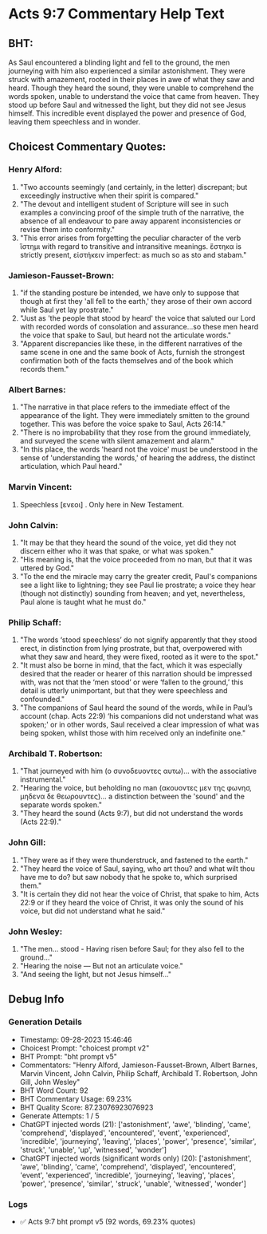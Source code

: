# Acts 9:7 Commentary Help Text

## BHT:
As Saul encountered a blinding light and fell to the ground, the men journeying with him also experienced a similar astonishment. They were struck with amazement, rooted in their places in awe of what they saw and heard. Though they heard the sound, they were unable to comprehend the words spoken, unable to understand the voice that came from heaven. They stood up before Saul and witnessed the light, but they did not see Jesus himself. This incredible event displayed the power and presence of God, leaving them speechless and in wonder.

## Choicest Commentary Quotes:
### Henry Alford:
1. "Two accounts seemingly (and certainly, in the letter) discrepant; but exceedingly instructive when their spirit is compared."
2. "The devout and intelligent student of Scripture will see in such examples a convincing proof of the simple truth of the narrative, the absence of all endeavour to pare away apparent inconsistencies or revise them into conformity."
3. "This error arises from forgetting the peculiar character of the verb ἵστημι with regard to transitive and intransitive meanings. ἕστηκα is strictly present, εἱστήκειν imperfect: as much so as sto and stabam."

### Jamieson-Fausset-Brown:
1. "if the standing posture be intended, we have only to suppose that though at first they 'all fell to the earth,' they arose of their own accord while Saul yet lay prostrate."
2. "Just as 'the people that stood by heard' the voice that saluted our Lord with recorded words of consolation and assurance...so these men heard the voice that spake to Saul, but heard not the articulate words."
3. "Apparent discrepancies like these, in the different narratives of the same scene in one and the same book of Acts, furnish the strongest confirmation both of the facts themselves and of the book which records them."

### Albert Barnes:
1. "The narrative in that place refers to the immediate effect of the appearance of the light. They were immediately smitten to the ground together. This was before the voice spake to Saul, Acts 26:14."
2. "There is no improbability that they rose from the ground immediately, and surveyed the scene with silent amazement and alarm."
3. "In this place, the words 'heard not the voice' must be understood in the sense of 'understanding the words,' of hearing the address, the distinct articulation, which Paul heard."

### Marvin Vincent:
1. Speechless [ενεοι] . Only here in New Testament.

### John Calvin:
1. "It may be that they heard the sound of the voice, yet did they not discern either who it was that spake, or what was spoken."
2. "His meaning is, that the voice proceeded from no man, but that it was uttered by God."
3. "To the end the miracle may carry the greater credit, Paul's companions see a light like to lightning; they see Paul lie prostrate; a voice they hear (though not distinctly) sounding from heaven; and yet, nevertheless, Paul alone is taught what he must do."

### Philip Schaff:
1. "The words ‘stood speechless’ do not signify apparently that they stood erect, in distinction from lying prostrate, but that, overpowered with what they saw and heard, they were fixed, rooted as it were to the spot."
2. "It must also be borne in mind, that the fact, which it was especially desired that the reader or hearer of this narration should be impressed with, was not that the ‘men stood’ or were ‘fallen to the ground,’ this detail is utterly unimportant, but that they were speechless and confounded."
3. "The companions of Saul heard the sound of the words, while in Paul’s account (chap. Acts 22:9) ‘his companions did not understand what was spoken;' or in other words, Saul received a clear impression of what was being spoken, whilst those with him received only an indefinite one."

### Archibald T. Robertson:
1. "That journeyed with him (ο συνοδευοντες αυτω)... with the associative instrumental."
2. "Hearing the voice, but beholding no man (ακουοντες μεν της φωνησ, μηδενα δε θεωρουντες)... a distinction between the 'sound' and the separate words spoken."
3. "They heard the sound (Acts 9:7), but did not understand the words (Acts 22:9)."

### John Gill:
1. "They were as if they were thunderstruck, and fastened to the earth."
2. "They heard the voice of Saul, saying, who art thou? and what wilt thou have me to do? but saw nobody that he spoke to, which surprised them."
3. "It is certain they did not hear the voice of Christ, that spake to him, Acts 22:9 or if they heard the voice of Christ, it was only the sound of his voice, but did not understand what he said."

### John Wesley:
1. "The men... stood - Having risen before Saul; for they also fell to the ground..."
2. "Hearing the noise — But not an articulate voice."
3. "And seeing the light, but not Jesus himself..."


## Debug Info
### Generation Details
- Timestamp: 09-28-2023 15:46:46
- Choicest Prompt: "choicest prompt v2"
- BHT Prompt: "bht prompt v5"
- Commentators: "Henry Alford, Jamieson-Fausset-Brown, Albert Barnes, Marvin Vincent, John Calvin, Philip Schaff, Archibald T. Robertson, John Gill, John Wesley"
- BHT Word Count: 92
- BHT Commentary Usage: 69.23%
- BHT Quality Score: 87.23076923076923
- Generate Attempts: 1 / 5
- ChatGPT injected words (21):
	['astonishment', 'awe', 'blinding', 'came', 'comprehend', 'displayed', 'encountered', 'event', 'experienced', 'incredible', 'journeying', 'leaving', 'places', 'power', 'presence', 'similar', 'struck', 'unable', 'up', 'witnessed', 'wonder']
- ChatGPT injected words (significant words only) (20):
	['astonishment', 'awe', 'blinding', 'came', 'comprehend', 'displayed', 'encountered', 'event', 'experienced', 'incredible', 'journeying', 'leaving', 'places', 'power', 'presence', 'similar', 'struck', 'unable', 'witnessed', 'wonder']

### Logs
- ✅ Acts 9:7 bht prompt v5 (92 words, 69.23% quotes)